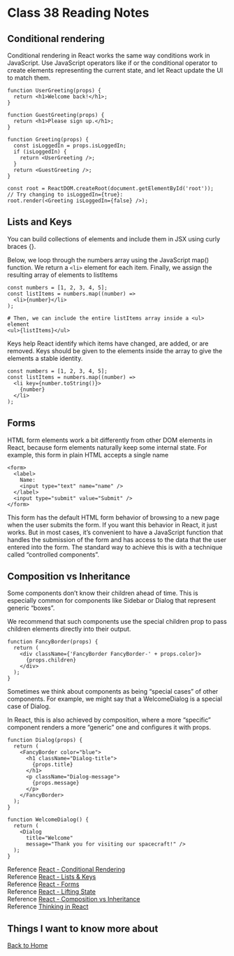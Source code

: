 # Class 38 Reading Notes

## Conditional rendering

Conditional rendering in React works the same way conditions work in JavaScript. Use JavaScript operators like if or the conditional operator to create elements representing the current state, and let React update the UI to match them.

```
function UserGreeting(props) {
  return <h1>Welcome back!</h1>;
}

function GuestGreeting(props) {
  return <h1>Please sign up.</h1>;
}

function Greeting(props) {
  const isLoggedIn = props.isLoggedIn;
  if (isLoggedIn) {
    return <UserGreeting />;
  }
  return <GuestGreeting />;
}

const root = ReactDOM.createRoot(document.getElementById('root')); 
// Try changing to isLoggedIn={true}:
root.render(<Greeting isLoggedIn={false} />);
```

## Lists and Keys

You can build collections of elements and include them in JSX using curly braces {}.

Below, we loop through the numbers array using the JavaScript map() function. We return a `<li>` element for each item. Finally, we assign the resulting array of elements to listItems

```
const numbers = [1, 2, 3, 4, 5];
const listItems = numbers.map((number) =>
  <li>{number}</li>
);

# Then, we can include the entire listItems array inside a <ul> element 
<ul>{listItems}</ul>
```

Keys help React identify which items have changed, are added, or are removed. Keys should be given to the elements inside the array to give the elements a stable identity.

```
const numbers = [1, 2, 3, 4, 5];
const listItems = numbers.map((number) =>
  <li key={number.toString()}>
    {number}
  </li>
);
```

## Forms

HTML form elements work a bit differently from other DOM elements in React, because form elements naturally keep some internal state. For example, this form in plain HTML accepts a single name

```
<form>
  <label>
    Name:
    <input type="text" name="name" />
  </label>
  <input type="submit" value="Submit" />
</form>
```

This form has the default HTML form behavior of browsing to a new page when the user submits the form. If you want this behavior in React, it just works. But in most cases, it’s convenient to have a JavaScript function that handles the submission of the form and has access to the data that the user entered into the form. The standard way to achieve this is with a technique called “controlled components”.

## Composition vs Inheritance

Some components don’t know their children ahead of time. This is especially common for components like Sidebar or Dialog that represent generic “boxes”.

We recommend that such components use the special children prop to pass children elements directly into their output.

```
function FancyBorder(props) {
  return (
    <div className={'FancyBorder FancyBorder-' + props.color}>
      {props.children}
    </div>
  );
}
```

Sometimes we think about components as being “special cases” of other components. For example, we might say that a WelcomeDialog is a special case of Dialog.

In React, this is also achieved by composition, where a more “specific” component renders a more “generic” one and configures it with props.

```
function Dialog(props) {
  return (
    <FancyBorder color="blue">
      <h1 className="Dialog-title">
        {props.title}
      </h1>
      <p className="Dialog-message">
        {props.message}
      </p>
    </FancyBorder>
  );
}

function WelcomeDialog() {
  return (
    <Dialog
      title="Welcome"
      message="Thank you for visiting our spacecraft!" />
  );
}
```



Reference [React - Conditional Rendering](https://reactjs.org/docs/conditional-rendering.html)  
Reference [React - Lists & Keys](https://reactjs.org/docs/lists-and-keys.html)  
Reference [React - Forms](https://reactjs.org/docs/forms.html)  
Reference [React - Lifting State](https://reactjs.org/docs/lifting-state-up.html)  
Reference [React - Composition vs Inheritance](https://reactjs.org/docs/composition-vs-inheritance.html)  
Reference [Thinking in React](https://reactjs.org/docs/thinking-in-react.html)  

## Things I want to know more about

[Back to Home](../../README.md)
